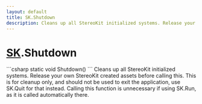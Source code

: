 ```yaml
---
layout: default
title: SK.Shutdown
description: Cleans up all StereoKit initialized systems. Release your own StereoKit created assets before calling this. This is for cleanup only, and should not be used to exit the application, use SK.Quit for that instead. Calling this function is unnecessary if using SK.Run, as it is called automatically there.
---
```

# [SK]({{site.url}}/Pages/StereoKit/SK.html).Shutdown

<div class='signature' markdown='1'>
```csharp
static void Shutdown()
```
Cleans up all StereoKit initialized systems. Release your
own StereoKit created assets before calling this. This is for
cleanup only, and should not be used to exit the application, use
SK.Quit for that instead. Calling this function is unnecessary if
using SK.Run, as it is called automatically there.
</div>




